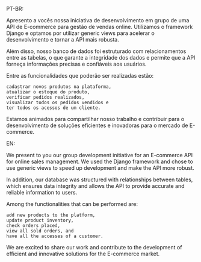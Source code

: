 PT-BR:

Apresento a vocês nossa iniciativa de desenvolvimento em grupo de uma API de E-commerce para gestão de vendas online. Utilizamos o framework Django e optamos por utilizar generic views para acelerar o desenvolvimento e tornar a API mais robusta.

Além disso, nosso banco de dados foi estruturado com relacionamentos entre as tabelas, o que garante a integridade dos dados e permite que a API forneça informações precisas e confiáveis aos usuários.

Entre as funcionalidades que poderão ser realizadas estão:

    cadastrar novos produtos na plataforma,
    atualizar o estoque do produto,
    verificar pedidos realizados,
    visualizar todos os pedidos vendidos e
    ter todos os acessos de um cliente.

Estamos animados para compartilhar nosso trabalho e contribuir para o desenvolvimento de soluções eficientes e inovadoras para o mercado de E-commerce.

EN:

We present to you our group development initiative for an E-commerce API for online sales management. We used the Django framework and chose to use generic views to speed up development and make the API more robust.

In addition, our database was structured with relationships between tables, which ensures data integrity and allows the API to provide accurate and reliable information to users.

Among the functionalities that can be performed are:

    add new products to the platform,
    update product inventory,
    check orders placed,
    view all sold orders, and
    have all the accesses of a customer.

We are excited to share our work and contribute to the development of efficient and innovative solutions for the E-commerce market.
